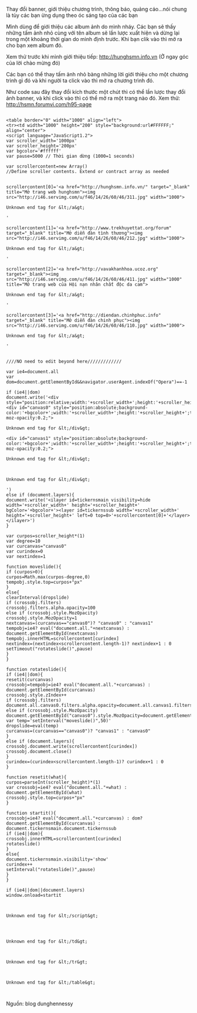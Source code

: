 Thay đổi banner, giới thiệu chương trình, thông báo, quảng cáo...nói chung là tùy các bạn ừng dụng theo óc sáng tạo của các bạn

Mình dùng để giới thiệu các album ảnh do mình nháy. Các bạn sẽ thấy những tấm ảnh nhỏ cùng với tên album sẽ lần lược xuất hiện và dừng lại trong một khoảng thời gian do mình định trước. Khi bạn clik vào thì mở ra cho bạn xem album đó.

Xem thử trước khi mình giới thiệu tiếp: http://hunghsmn.info.vn (Ở ngay góc của lời chào mừng đó)

Các bạn có thể thay tấm ảnh nhỏ bàng những lời giới thiệu cho một chương trình gì đó và khi người ta click vào thì mở ra chương trình đó.

Như code sau đây thay đổi kích thước một chút thì có thể lần lược thay đổi ảnh banner, và khi click vào thì có thể mở ra một trang nào đó.
Xem thử:
http://hsmn.forumvi.com/h95-page

```

<table border="0" width="1000" align="left">
<tr><td width="1000" height="200" style="background:url#FFFFFF;" align="center">
<script language="JavaScript1.2">
var scroller_width='1000px'
var scroller_height='200px'
var bgcolor='#ffffff'
var pause=5000 // Thời gian dừng (1000=1 seconds)

var scrollercontent=new Array()
//Define scroller contents. Extend or contract array as needed


scrollercontent[0]='<a href="http://hunghsmn.info.vn/" target="_blank" title="Mở trang web hunghsmn"><img src="http://i46.servimg.com/u/f46/14/26/60/46/311.jpg" width="1000">

Unknown end tag for &lt;/a&gt;

'

scrollercontent[1]='<a href="http://www.trekhuyettat.org/forum" target="_blank" title="Mở diễn đàn tình thương"><img src="http://i46.servimg.com/u/f46/14/26/60/46/212.jpg" width="1000">

Unknown end tag for &lt;/a&gt;

'

scrollercontent[2]='<a href="http://vavakhanhhoa.ucoz.org" target="_blank"><img src="http://i46.servimg.com/u/f46/14/26/60/46/411.jpg" width="1000" title="Mở trang web của Hội nạn nhân chất độc da cam">

Unknown end tag for &lt;/a&gt;

'

scrollercontent[3]='<a href="http://diendan.chinhphuc.info" target="_blank" title="Mở diễn đàn chinh phục"><img src="http://i46.servimg.com/u/f46/14/26/60/46/110.jpg" width="1000">

Unknown end tag for &lt;/a&gt;

'


////NO need to edit beyond here/////////////

var ie4=document.all
var dom=document.getElementById&&navigator.userAgent.indexOf("Opera")==-1

if (ie4||dom)
document.write('<div style="position:relative;width:'+scroller_width+';height:'+scroller_height+';overflow:hidden"><div id="canvas0" style="position:absolute;background-color:'+bgcolor+';width:'+scroller_width+';height:'+scroller_height+';top:'+scroller_height+';filter:alpha(opacity=20);-moz-opacity:0.2;">

Unknown end tag for &lt;/div&gt;

<div id="canvas1" style="position:absolute;background-color:'+bgcolor+';width:'+scroller_width+';height:'+scroller_height+';top:'+scroller_height+';filter:alpha(opacity=20);-moz-opacity:0.2;">

Unknown end tag for &lt;/div&gt;



Unknown end tag for &lt;/div&gt;

')
else if (document.layers){
document.write('<ilayer id=tickernsmain visibility=hide width='+scroller_width+' height='+scroller_height+' bgColor='+bgcolor+'><layer id=tickernssub width='+scroller_width+' height='+scroller_height+' left=0 top=0>'+scrollercontent[0]+'</layer></ilayer>')
}

var curpos=scroller_height*(1)
var degree=10
var curcanvas="canvas0"
var curindex=0
var nextindex=1

function moveslide(){
if (curpos>0){
curpos=Math.max(curpos-degree,0)
tempobj.style.top=curpos+"px"
}
else{
clearInterval(dropslide)
if (crossobj.filters)
crossobj.filters.alpha.opacity=100
else if (crossobj.style.MozOpacity)
crossobj.style.MozOpacity=1
nextcanvas=(curcanvas=="canvas0")? "canvas0" : "canvas1"
tempobj=ie4? eval("document.all."+nextcanvas) : document.getElementById(nextcanvas)
tempobj.innerHTML=scrollercontent[curindex]
nextindex=(nextindex<scrollercontent.length-1)? nextindex+1 : 0
setTimeout("rotateslide()",pause)
}
}

function rotateslide(){
if (ie4||dom){
resetit(curcanvas)
crossobj=tempobj=ie4? eval("document.all."+curcanvas) : document.getElementById(curcanvas)
crossobj.style.zIndex++
if (crossobj.filters)
document.all.canvas0.filters.alpha.opacity=document.all.canvas1.filters.alpha.opacity=20
else if (crossobj.style.MozOpacity)
document.getElementById("canvas0").style.MozOpacity=document.getElementById("canvas1").style.MozOpacity=0.2
var temp='setInterval("moveslide()",50)'
dropslide=eval(temp)
curcanvas=(curcanvas=="canvas0")? "canvas1" : "canvas0"
}
else if (document.layers){
crossobj.document.write(scrollercontent[curindex])
crossobj.document.close()
}
curindex=(curindex<scrollercontent.length-1)? curindex+1 : 0
}

function resetit(what){
curpos=parseInt(scroller_height)*(1)
var crossobj=ie4? eval("document.all."+what) : document.getElementById(what)
crossobj.style.top=curpos+"px"
}

function startit(){
crossobj=ie4? eval("document.all."+curcanvas) : dom? document.getElementById(curcanvas) : document.tickernsmain.document.tickernssub
if (ie4||dom){
crossobj.innerHTML=scrollercontent[curindex]
rotateslide()
}
else{
document.tickernsmain.visibility='show'
curindex++
setInterval("rotateslide()",pause)
}
}

if (ie4||dom||document.layers)
window.onload=startit



Unknown end tag for &lt;/script&gt;




Unknown end tag for &lt;/td&gt;

 

Unknown end tag for &lt;/tr&gt;

 

Unknown end tag for &lt;/table&gt;



```

Nguồn: blog dunghennessy
